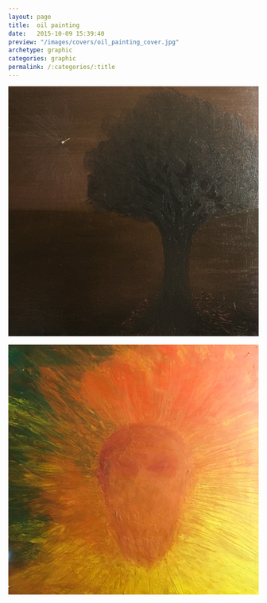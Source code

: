 ```yaml
---
layout: page
title:  oil painting
date:   2015-10-09 15:39:40
preview: "/images/covers/oil_painting_cover.jpg"
archetype: graphic
categories: graphic
permalink: /:categories/:title
---
```

<center>

</center>

![Picture 1](\images\graphic-design\oil-painting\DAB-I-GWIAZDA.jpg)

![Picture 2](\images\graphic-design\oil-painting\XAVIER.jpg)
